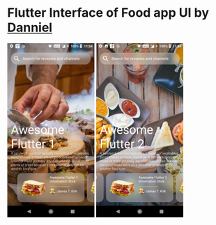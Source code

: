# Flutter Interface of Food app UI by [Danniel](https://dribbble.com/shots/5137623-Food-App-Homepage-Concept)

<img src="https://raw.githubusercontent.com/FlutterStack/Recipe-App-UI/master/screenshots/s_1.png" data-canonical-src="https://raw.githubusercontent.com/FlutterStack/Recipe-App-UI/master/screenshots/s_1.png" width="200" /> <img src="https://raw.githubusercontent.com/FlutterStack/Recipe-App-UI/master/screenshots/s_2.png" data-canonical-src="https://raw.githubusercontent.com/FlutterStack/Recipe-App-UI/master/screenshots/s_2.png" width="200" />
